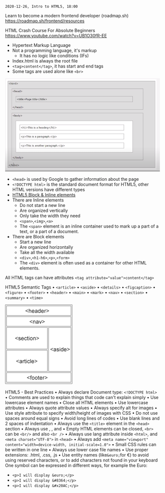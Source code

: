 `2020-12-26, Intro to HTML5, 18:00`

Learn to become a modern frontend developer (roadmap.sh)
https://roadmap.sh/frontend/resources

HTML Crash Course For Absolute Beginners
https://www.youtube.com/watch?v=UB1O30fR-EE

- Hypertext Markup Language
- Not a programming language, it's markup
  - It has no logic like conditions (IFs)
- Index.html is always the root file
- `<tag>content</tag>`, it has start and end tags
- Some tags are used alone like `<br>`

![](https://raw.githubusercontent.com/CarlosGomezDev/Study-notes/main/src/img/01-1.png)

- `<head>` is used by Google to gather information about the page
- `<!DOCTYPE html>` is the standard document format for HTML5, other HTML versions have different types
- [HTML5 Block & Inline elements](https://www.w3schools.com/html/html_blocks.asp 'HTML5 Block & Inline elements')
- There are Inline elements
  - Do not start a new line
  - Are organized vertically
  - Only take the width they need
  - `<span>`,`<img>`,`<a>`
  - The `<span>` element is an inline container used to mark up a part of a text, or a part of a document.
- There are Block elements
  - Start a new line
  - Are organized horizontally
  - Take all the width available
  - `<div>`,`<h1-h6>`,`<p>`,`<form>`
  - The `<div>` element is often used as a container for other HTML elements.

All HTML tags can have attributes
`<tag attribute="value">content</tag>`

HTML5 Semantic Tags
• `<article>`
• `<aside>`
• `<details>`
• `<figcaption>`
• `<figure>`
• `<footer>`
• `<header>`
• `<main>`
• `<mark>`
• `<nav>`
• `<section>`
• `<summary>`
• `<time>`

![](https://raw.githubusercontent.com/CarlosGomezDev/Study-notes/main/src/img/01-2.png)

HTML5 - Best Practices
• Always declare Document type: `<!DOCTYPE html>`
• Comments are used to explain things that code can't explain simply
• Use lowercase element names
• Close all HTML elements
• Use lowercase attributes
• Always quote attribute values
• Always specify alt for images
• Use style attribute to specify width/height of images with CSS
• Do not use spaces around equal signs
• Avoid long lines of codes
• Use blank lines and 2 spaces of indentation
• Always use the `<title>` element in the `<head>` section
• Always use <html>, <head>, and <body>
• Empty HTML elements can be closed, `<br>` can be `<br/>` and also `<br />`
• Always use lang attribute inside `<html>`, and `<meta charset="UTF-8">` in `<head>`
• Always add `<meta name="viewport" content="width=device-width, initial-scale=1.0">`
• Small CSS rules can be written in one line
• Always use lower case file names
• Use proper extensions: .html, .css, .js
• Use entity names (like`&euro;`for &euro;) to avoid using reserved characters, or to add characters not found in your keyboard
One symbol can be expressed in different ways, for example the Euro:

- `<p>I will display &euro;</p>`
- `<p>I will display &#8364;</p>`
- `<p>I will display &#x20AC;</p>`
